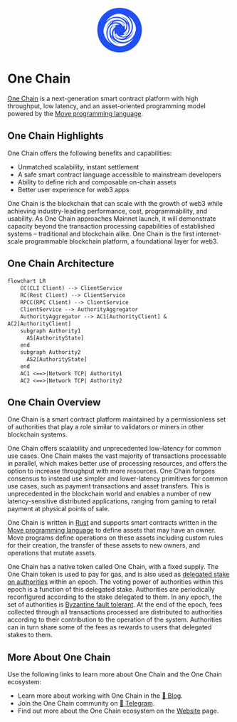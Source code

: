 <p align="center">
<img src="https://raw.githubusercontent.com/one-chain-labs/onechain/refs/heads/main/docs/logo.jpg" alt="Logo" width="100" height="100">
</p>

# One Chain

[One Chain](https://One.org) is a next-generation smart contract platform with high throughput, low latency, and an asset-oriented programming model powered by the [Move programming language](https://github.com/MystenLabs/awesome-move).

## One Chain Highlights

One Chain offers the following benefits and capabilities:

 * Unmatched scalability, instant settlement
 * A safe smart contract language accessible to mainstream developers
 * Ability to define rich and composable on-chain assets
 * Better user experience for web3 apps

One Chain is the blockchain that can scale with the growth of web3 while achieving industry-leading performance, cost, programmability, and usability. As One Chain approaches Mainnet launch, it will demonstrate capacity beyond the transaction processing capabilities of established systems – traditional and blockchain alike. One Chain is the first internet-scale programmable blockchain platform, a foundational layer for web3.

## One Chain Architecture

```mermaid
flowchart LR
    CC(CLI Client) --> ClientService
    RC(Rest Client) --> ClientService
    RPCC(RPC Client) --> ClientService
    ClientService --> AuthorityAggregator
    AuthorityAggregator --> AC1[AuthorityClient] & AC2[AuthorityClient]
    subgraph Authority1
      AS[AuthorityState]
    end
    subgraph Authority2
      AS2[AuthorityState]
    end
    AC1 <==>|Network TCP| Authority1
    AC2 <==>|Network TCP| Authority2
```

## One Chain Overview

One Chain is a smart contract platform maintained by a permissionless set of authorities that play a role similar to validators or miners in other blockchain systems.

One Chain offers scalability and unprecedented low-latency for common use cases. One Chain makes the vast majority of transactions processable in parallel, which makes better use of processing resources, and offers the option to increase throughput with more resources. One Chain forgoes consensus to instead use simpler and lower-latency primitives for common use cases, such as payment transactions and asset transfers. This is unprecedented in the blockchain world and enables a number of new latency-sensitive distributed applications, ranging from gaming to retail payment at physical points of sale.

One Chain is written in [Rust](https://www.rust-lang.org) and supports smart contracts written in the [Move programming language](https://github.com/move-language/move) to define assets that may have an owner. Move programs define operations on these assets including custom rules for their creation, the transfer of these assets to new owners, and operations that mutate assets.

One Chain has a native token called One Chain, with a fixed supply. The One Chain token is used to pay for gas, and is also used as [delegated stake on authorities](https://learn.bybit.com/blockchain/delegated-proof-of-stake-dpos/) within an epoch. The voting power of authorities within this epoch is a function of this delegated stake. Authorities are periodically reconfigured according to the stake delegated to them. In any epoch, the set of authorities is [Byzantine fault tolerant](https://pmg.csail.mit.edu/papers/osdi99.pdf). At the end of the epoch, fees collected through all transactions processed are distributed to authorities according to their contribution to the operation of the system. Authorities can in turn share some of the fees as rewards to users that delegated stakes to them.

## More About One Chain

Use the following links to learn more about One Chain and the One Chain ecosystem:

 * Learn more about working with One Chain in the [📔 Blog](https://onechain.medium.com).
 * Join the One Chain community on [💬 Telegram](https://t.me/hello_onechain).
 * Find out more about the One Chain ecosystem on the [Website](https://www.onelabs.cc) page.
